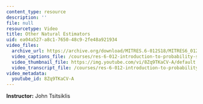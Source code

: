 ```yaml
---
content_type: resource
description: ''
file: null
resourcetype: Video
title: Other Natural Estimators
uid: ea04a527-a8c1-7650-48c9-2fe48a921934
video_files:
  archive_url: https://archive.org/download/MITRES.6-012S18/MITRES6_012S18_L20-08_300k.mp4
  video_captions_file: /courses/res-6-012-introduction-to-probability-spring-2018/0e9d2e6321e55fe5aafbb5688bb9773c_8Zq9TKaCV-A.vtt
  video_thumbnail_file: https://img.youtube.com/vi/8Zq9TKaCV-A/default.jpg
  video_transcript_file: /courses/res-6-012-introduction-to-probability-spring-2018/6a60e71e22730fdfab54568e5c5a74b6_8Zq9TKaCV-A.pdf
video_metadata:
  youtube_id: 8Zq9TKaCV-A
---
```


**Instructor:** John Tsitsiklis